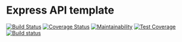 # Express API template
[![Build Status](https://travis-ci.com/vmaramreddy1/express-api-template.svg?branch=master)](https://travis-ci.com/vmaramreddy1/express-api-template)
[![Coverage Status](https://coveralls.io/repos/github/vmaramreddy1/express-api-template/badge.svg?branch=master)](https://coveralls.io/github/vmaramreddy1/express-api-template)
[![Maintainability](https://api.codeclimate.com/v1/badges/a643c52bda128293a060/maintainability)](https://codeclimate.com/github/vmaramreddy1/express-api-template/maintainability)
[![Test Coverage](https://api.codeclimate.com/v1/badges/a643c52bda128293a060/test_coverage)](https://codeclimate.com/github/vmaramreddy1/express-api-template/test_coverage)
[![Build status](https://ci.appveyor.com/api/projects/status/924ettvduiamy6ms?svg=true)](https://ci.appveyor.com/project/vmaramreddy/express-api-template)




